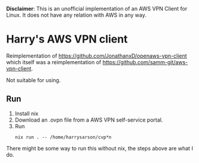 **Disclaimer**: This is an unofficial implementation of an AWS VPN Client for
Linux. It does not have any relation with AWS in any way.

# Harry's AWS VPN client

Reimplementation of <https://github.com/JonathanxD/openaws-vpn-client> which
itself was a reimplementation of <https://github.com/samm-git/aws-vpn-client>.

Not suitable for using.

## Run

1. Install nix
2. Download an .ovpn file from a AWS VPN self-service portal.
3. Run
    ```
    nix run . -- /home/harrysarson/cvp*n
    ```

There might be some way to run this without nix, the steps above are what I do.
